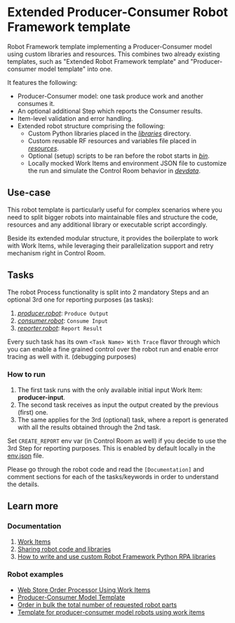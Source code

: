 # Extended Producer-Consumer Robot Framework template

Robot Framework template implementing a Producer-Consumer model using custom libraries
and resources. This combines two already existing templates, such as
"Extended Robot Framework template" and "Producer-consumer model template" into one.

It features the following:
- Producer-Consumer model: one task produce work and another consumes it.
- An optional additional Step which reports the Consumer results.
- Item-level validation and error handling.
- Extended robot structure comprising the following:
  - Custom Python libraries placed in the [*libraries*](./libraries/) directory.
  - Custom reusable RF resources and variables file placed in
    [*resources*](./resources/).
  - Optional (setup) scripts to be ran before the robot starts in [*bin*](./bin/).
  - Locally mocked Work Items and environment JSON file to customize the run and
    simulate the Control Room behavior in [*devdata*](./devdata/).

## Use-case

This robot template is particularly useful for complex scenarios where you need to
split bigger robots into maintainable files and structure the code, resources and any
additional library or executable script accordingly.

Beside its extended modular structure, it provides the boilerplate to work with Work
Items, while leveraging their parallelization support and retry mechanism right in
Control Room.

## Tasks

The robot Process functionality is split into 2 mandatory Steps and an optional 3rd one
for reporting purposes (as tasks):
1. [*producer.robot*](./producer.robot): `Produce Output`
2. [*consumer.robot*](./consumer.robot): `Consume Input`
3. [*reporter.robot*](./reporter.robot): `Report Result`

Every such task has its own `<Task Name> With Trace` flavor through which you can
enable a fine grained control over the robot run and enable error tracing as well with
it. (debugging purposes)

### How to run

1. The first task runs with the only available initial input Work Item:
   **producer-input**.
2. The second task receives as input the output created by the previous (first) one.
3. The same applies for the 3rd (optional) task, where a report is generated with all
   the results obtained through the 2nd task.

Set `CREATE_REPORT` env var (in Control Room as well) if you decide to use the 3rd Step
for reporting purposes. This is enabled by default locally in the
[env.json](./devdata/env.json) file.

Please go through the robot code and read the `[Documentation]` and comment sections
for each of the tasks/keywords in order to understand the details.

## Learn more

### Documentation

1. [Work Items](https://robocorp.com/docs/development-guide/control-room/work-items)
2. [Sharing robot code and libraries](https://robocorp.com/docs/development-guide/qa-and-best-practices/sharing-libraries)
3. [How to write and use custom Robot Framework Python RPA libraries](https://robocorp.com/docs/development-guide/robot-framework/how-to-use-custom-python-libraries-in-your-robots#quick-recap-on-robot-framework-libraries-and-keywords)

### Robot examples

- [Web Store Order Processor Using Work Items](https://robocorp.com/portal/robot/robocorp/example-web-store-work-items)
- [Producer-Consumer Model Template](https://robocorp.com/portal/robot/robocorp/template-producer-consumer)
- [Order in bulk the total number of requested robot parts](https://robocorp.com/portal/robot/robocorp/example-orders-distribution)
- [Template for producer-consumer model robots using work items](https://github.com/robocorp/example-producer-consumer-reporting)
